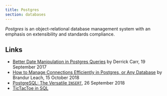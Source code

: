 ```yaml
---
title: Postgres
section: databases
---
```


<dfn>Postgres</dfn> is an object-relational database management system with an emphasis on extensibility and standards compliance.

## Links

-   [Better Date Manipulation in Postgres Queries](https://robots.thoughtbot.com/better-date-manipulation-in-postgres-queries) by Derrick Carr, 19 September 2017
-   [How to Manage Connections Efficiently in Postgres, or Any Database](https://brandur.org/postgres-connections) by Brandur Leach, 15 October 2018
-   [PostgreSQL: The Versatile `INSERT`](https://pgdash.io/blog/postgres-insert.html), 26 September 2018
-   [TicTacToe in SQL](https://bitbucket.org/snippets/mariusz-krynski/bedBGK/tic-tac-toesql)
